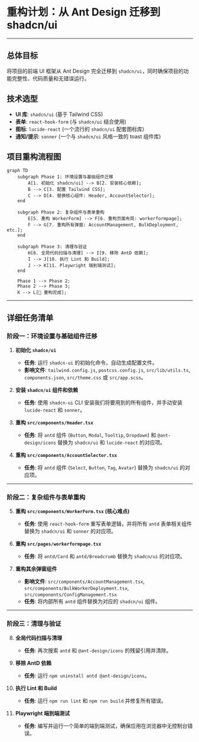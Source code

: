 # 重构计划：从 Ant Design 迁移到 shadcn/ui

---

## 总体目标

将项目的前端 UI 框架从 Ant Design 完全迁移到 `shadcn/ui`，同时确保项目的功能完整性、代码质量和无错误运行。

## 技术选型

*   **UI 库**: `shadcn/ui` (基于 Tailwind CSS)
*   **表单**: `react-hook-form` (与 `shadcn/ui` 结合使用)
*   **图标**: `lucide-react` (一个流行的 `shadcn/ui` 配套图标库)
*   **通知/提示**: `sonner` (一个与 `shadcn/ui` 风格一致的 toast 组件库)

## 项目重构流程图

```mermaid
graph TD
    subgraph Phase 1: 环境设置与基础组件迁移
        A[1. 初始化 shadcn/ui] --> B[2. 安装核心依赖];
        B --> C[3. 配置 Tailwind CSS];
        C --> D[4. 替换核心组件: Header, AccountSelector];
    end

    subgraph Phase 2: 复杂组件与表单重构
        E[5. 重构 WorkerForm] --> F[6. 重构页面布局: workerformpage];
        F --> G[7. 重构所有弹窗: AccountManagement, BulkDeployment, etc.];
    end

    subgraph Phase 3: 清理与验证
        H[8. 全局代码扫描与清理] --> I[9. 移除 AntD 依赖];
        I --> J[10. 执行 Lint 和 Build];
        J --> K[11. Playwright 端到端测试];
    end

    Phase 1 --> Phase 2;
    Phase 2 --> Phase 3;
    K --> L[🎉 重构完成];
```

---

## 详细任务清单

### 阶段一：环境设置与基础组件迁移

1.  **初始化 `shadcn/ui`**
    *   **任务**: 运行 `shadcn-ui` 的初始化命令，自动生成配置文件。
    *   **影响文件**: `tailwind.config.js`, `postcss.config.js`, `src/lib/utils.ts`, `components.json`, `src/theme.css` 或 `src/app.scss`。

2.  **安装 `shadcn/ui` 组件和依赖**
    *   **任务**: 使用 `shadcn-ui` CLI 安装我们将要用到的所有组件，并手动安装 `lucide-react` 和 `sonner`。

3.  **重构 `src/components/Header.tsx`**
    *   **任务**: 将 `antd` 组件 (`Button`, `Modal`, `Tooltip`, `Dropdown`) 和 `@ant-design/icons` 替换为 `shadcn/ui` 和 `lucide-react` 的对应项。

4.  **重构 `src/components/AccountSelector.tsx`**
    *   **任务**: 将 `antd` 组件 (`Select`, `Button`, `Tag`, `Avatar`) 替换为 `shadcn/ui` 的对应项。

---

### 阶段二：复杂组件与表单重构

5.  **重构 `src/components/WorkerForm.tsx` (核心难点)**
    *   **任务**: 使用 `react-hook-form` 重写表单逻辑，并将所有 `antd` 表单相关组件替换为 `shadcn/ui` 和 `sonner` 的对应项。

6.  **重构 `src/pages/workerformpage.tsx`**
    *   **任务**: 将 `antd/Card` 和 `antd/Breadcrumb` 替换为 `shadcn/ui` 的对应项。

7.  **重构其余弹窗组件**
    *   **影响文件**: `src/components/AccountManagement.tsx`, `src/components/BulkWorkerDeployment.tsx`, `src/components/ConfigManagement.tsx`
    *   **任务**: 将内部所有 `antd` 组件替换为对应的 `shadcn/ui` 组件。

---

### 阶段三：清理与验证

8.  **全局代码扫描与清理**
    *   **任务**: 再次搜索 `antd` 和 `@ant-design/icons` 的残留引用并清除。

9.  **移除 AntD 依赖**
    *   **任务**: 运行 `npm uninstall antd @ant-design/icons`。

10. **执行 Lint 和 Build**
    *   **任务**: 运行 `npm run lint` 和 `npm run build` 并修复所有错误。

11. **Playwright 端到端测试**
    *   **任务**: 编写并运行一个简单的端到端测试，确保应用在浏览器中无控制台错误。
